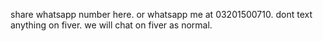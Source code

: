 share whatsapp number here.
or whatsapp me at 03201500710.
dont text anything on fiver.
we will chat on fiver as normal.
